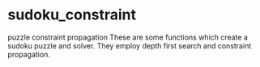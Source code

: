 # sudoku_constraint
puzzle constraint propagation
These are some functions which create a sudoku puzzle and solver.
They employ depth first search and constraint propagation.
